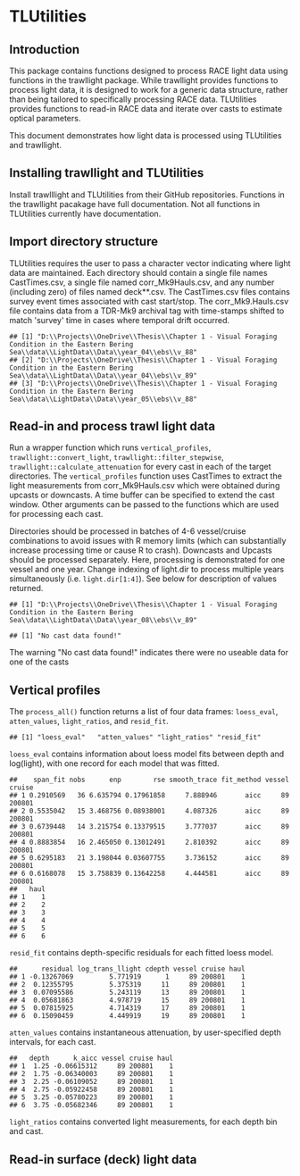 TLUtilities
================

Introduction
------------

This package contains functions designed to process RACE light data using functions in the trawllight package. While trawllight provides functions to process light data, it is designed to work for a generic data structure, rather than being tailored to specifically processing RACE data. TLUtilities provides functions to read-in RACE data and iterate over casts to estimate optical parameters.

This document demonstrates how light data is processed using TLUtilities and trawllight.

Installing trawllight and TLUtilities
-------------------------------------

Install trawlllight and TLUtilities from their GitHub repositories. Functions in the trawllight pacakage have full documentation. Not all functions in TLUtilities currently have documentation.

Import directory structure
--------------------------

TLUtilities requires the user to pass a character vector indicating where light data are maintained. Each directory should contain a single file names CastTimes.csv, a single file named corr\_Mk9Hauls.csv, and any number (including zero) of files named deck\*\*.csv. The CastTimes.csv files contains survey event times associated with cast start/stop. The corr\_Mk9.Hauls.csv file contains data from a TDR-Mk9 archival tag with time-stamps shifted to match 'survey' time in cases where temporal drift occurred.

    ## [1] "D:\\Projects\\OneDrive\\Thesis\\Chapter 1 - Visual Foraging Condition in the Eastern Bering Sea\\data\\LightData\\Data\\year_04\\ebs\\v_88"
    ## [2] "D:\\Projects\\OneDrive\\Thesis\\Chapter 1 - Visual Foraging Condition in the Eastern Bering Sea\\data\\LightData\\Data\\year_04\\ebs\\v_89"
    ## [3] "D:\\Projects\\OneDrive\\Thesis\\Chapter 1 - Visual Foraging Condition in the Eastern Bering Sea\\data\\LightData\\Data\\year_05\\ebs\\v_88"

Read-in and process trawl light data
------------------------------------

Run a wrapper function which runs `vertical_profiles`, `trawllight::convert_light`, `trawllight::filter_stepwise`, `trawllight::calculate_attenuation` for every cast in each of the target directories. The `vertical_profiles` function uses CastTimes to extract the light measurements from corr\_Mk9Hauls.csv which were obtained during upcasts or downcasts. A time buffer can be specified to extend the cast window. Other arguments can be passed to the functions which are used for processing each cast.

Directories should be processed in batches of 4-6 vessel/cruise combinations to avoid issues with R memory limits (which can substantially increase processing time or cause R to crash). Downcasts and Upcasts should be processed separately. Here, processing is demonstrated for one vessel and one year. Change indexing of light.dir to process multiple years simultaneously (i.e. `light.dir[1:4]`). See below for description of values returned.

    ## [1] "D:\\Projects\\OneDrive\\Thesis\\Chapter 1 - Visual Foraging Condition in the Eastern Bering Sea\\data\\LightData\\Data\\year_08\\ebs\\v_89"

    ## [1] "No cast data found!"

The warning "No cast data found!" indicates there were no useable data for one of the casts

Vertical profiles
-----------------

The `process_all()` function returns a list of four data frames: `loess_eval`, `atten_values`, `light_ratios`, and `resid_fit`.

    ## [1] "loess_eval"   "atten_values" "light_ratios" "resid_fit"

`loess_eval` contains information about loess model fits between depth and log(light), with one record for each model that was fitted.

    ##    span_fit nobs      enp        rse smooth_trace fit_method vessel cruise
    ## 1 0.2910569   36 6.635794 0.17961858     7.888946       aicc     89 200801
    ## 2 0.5535042   15 3.468756 0.08938001     4.087326       aicc     89 200801
    ## 3 0.6739448   14 3.215754 0.13379515     3.777037       aicc     89 200801
    ## 4 0.8883854   16 2.465050 0.13012491     2.810392       aicc     89 200801
    ## 5 0.6295183   21 3.198044 0.03607755     3.736152       aicc     89 200801
    ## 6 0.6168078   15 3.758839 0.13642258     4.444581       aicc     89 200801
    ##   haul
    ## 1    1
    ## 2    2
    ## 3    3
    ## 4    4
    ## 5    5
    ## 6    6

`resid_fit` contains depth-specific residuals for each fitted loess model.

    ##      residual log_trans_llight cdepth vessel cruise haul
    ## 1 -0.13267069         5.771919      1     89 200801    1
    ## 2  0.12355795         5.375319     11     89 200801    1
    ## 3  0.07095586         5.243119     13     89 200801    1
    ## 4  0.05681863         4.978719     15     89 200801    1
    ## 5  0.07815925         4.714319     17     89 200801    1
    ## 6  0.15090459         4.449919     19     89 200801    1

`atten_values` contains instantaneous attenuation, by user-specified depth intervals, for each cast.

    ##   depth      k_aicc vessel cruise haul
    ## 1  1.25 -0.06615312     89 200801    1
    ## 2  1.75 -0.06340003     89 200801    1
    ## 3  2.25 -0.06109052     89 200801    1
    ## 4  2.75 -0.05922458     89 200801    1
    ## 5  3.25 -0.05780223     89 200801    1
    ## 6  3.75 -0.05682346     89 200801    1

`light_ratios` contains converted light measurements, for each depth bin and cast.

Read-in surface (deck) light data
---------------------------------

